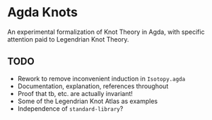 # Agda Knots

An experimental formalization of Knot Theory in Agda, with specific attention paid to Legendrian Knot Theory.

## TODO

- Rework to remove inconvenient induction in `Isotopy.agda`
- Documentation, explanation, references throughout
- Proof that tb, etc. are actually invariant!
- Some of the Legendrian Knot Atlas as examples
- Independence of `standard-library`?